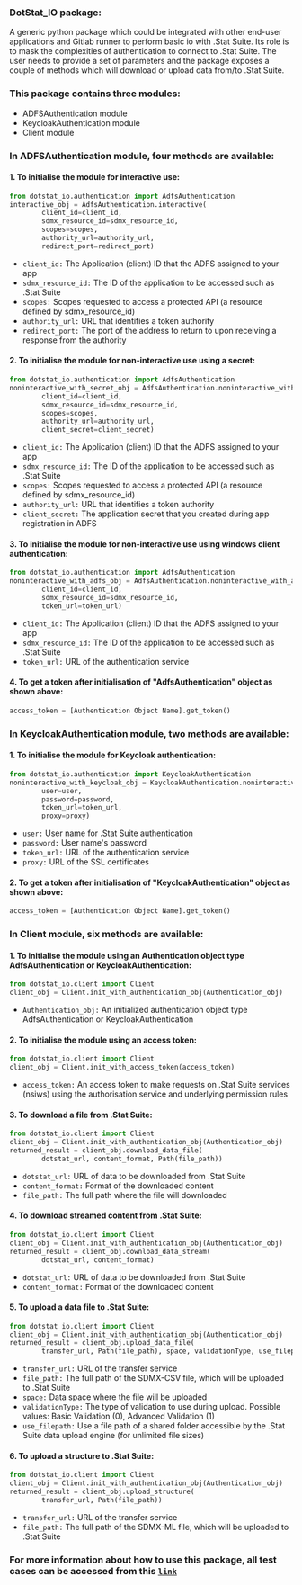 ### DotStat_IO package: 
A generic python package which could be integrated with other end-user applications and Gitlab runner to perform basic io with .Stat Suite. 
Its role is to mask the complexities of authentication to connect to .Stat Suite.
The user needs to provide a set of parameters and the package exposes a couple of methods which will download or upload data from/to .Stat Suite.

### This package contains three modules:
- ADFSAuthentication module
- KeycloakAuthentication module
- Client module

### In ADFSAuthentication module, four methods are available:
#### 1. To initialise the module for interactive use:
```python
from dotstat_io.authentication import AdfsAuthentication
interactive_obj = AdfsAuthentication.interactive(
        client_id=client_id,
        sdmx_resource_id=sdmx_resource_id,
        scopes=scopes,
        authority_url=authority_url,
        redirect_port=redirect_port)

```
* `client_id:` The Application (client) ID that the ADFS assigned to your app
* `sdmx_resource_id:` The ID of the application to be accessed such as .Stat Suite
* `scopes:` Scopes requested to access a protected API (a resource defined by sdmx_resource_id)
* `authority_url:` URL that identifies a token authority
* `redirect_port:` The port of the address to return to upon receiving a response from the authority

#### 2. To initialise the module for non-interactive use using a secret: 
```python
from dotstat_io.authentication import AdfsAuthentication
noninteractive_with_secret_obj = AdfsAuthentication.noninteractive_with_secret(
        client_id=client_id,
        sdmx_resource_id=sdmx_resource_id,
        scopes=scopes,
        authority_url=authority_url,
        client_secret=client_secret)

```
* `client_id:` The Application (client) ID that the ADFS assigned to your app
* `sdmx_resource_id:` The ID of the application to be accessed such as .Stat Suite
* `scopes:` Scopes requested to access a protected API (a resource defined by sdmx_resource_id)
* `authority_url:` URL that identifies a token authority
* `client_secret:` The application secret that you created during app registration in ADFS

#### 3. To initialise the module for non-interactive use using windows client authentication:
```python
from dotstat_io.authentication import AdfsAuthentication
noninteractive_with_adfs_obj = AdfsAuthentication.noninteractive_with_adfs(
        client_id=client_id,
        sdmx_resource_id=sdmx_resource_id,
        token_url=token_url)

```
* `client_id:` The Application (client) ID that the ADFS assigned to your app
* `sdmx_resource_id:` The ID of the application to be accessed such as .Stat Suite
* `token_url:` URL of the authentication service

#### 4. To get a token after initialisation of "AdfsAuthentication" object as shown above: 
```python
access_token = [Authentication Object Name].get_token()
```

### In KeycloakAuthentication module, two methods are available:
#### 1. To initialise the module for Keycloak authentication:
```python
from dotstat_io.authentication import KeycloakAuthentication
noninteractive_with_keycloak_obj = KeycloakAuthentication.noninteractive_with_secret(
        user=user,
        password=password, 
        token_url=token_url, 
        proxy=proxy)

```
* `user:` User name for .Stat Suite authentication
* `password:` User name's password
* `token_url:` URL of the authentication service
* `proxy:` URL of the SSL certificates

#### 2. To get a token after initialisation of "KeycloakAuthentication" object as shown above: 
```python
access_token = [Authentication Object Name].get_token()
```

### In Client module, six methods are available:
#### 1. To initialise the module using an Authentication object type AdfsAuthentication or KeycloakAuthentication:
```python
from dotstat_io.client import Client
client_obj = Client.init_with_authentication_obj(Authentication_obj)
```
* `Authentication_obj:` An initialized authentication object type AdfsAuthentication or KeycloakAuthentication

#### 2. To initialise the module using an access token:
```python
from dotstat_io.client import Client
client_obj = Client.init_with_access_token(access_token)
```
* `access_token:` An access token to make requests on .Stat Suite services (nsiws) using the authorisation service and underlying permission rules

#### 3. To download a file from .Stat Suite:
```python
from dotstat_io.client import Client
client_obj = Client.init_with_authentication_obj(Authentication_obj)
returned_result = client_obj.download_data_file(
        dotstat_url, content_format, Path(file_path))
```
* `dotstat_url:` URL of data to be downloaded from .Stat Suite
* `content_format:` Format of the downloaded content
* `file_path:` The full path where the file will downloaded

#### 4. To download streamed content from .Stat Suite:
```python
from dotstat_io.client import Client
client_obj = Client.init_with_authentication_obj(Authentication_obj)
returned_result = client_obj.download_data_stream(
        dotstat_url, content_format)
```
* `dotstat_url:` URL of data to be downloaded from .Stat Suite
* `content_format:` Format of the downloaded content

#### 5. To upload a data file to .Stat Suite:
```python
from dotstat_io.client import Client
client_obj = Client.init_with_authentication_obj(Authentication_obj)
returned_result = client_obj.upload_data_file(
        transfer_url, Path(file_path), space, validationType, use_filepath)
```
* `transfer_url:` URL of the transfer service
* `file_path:` The full path of the SDMX-CSV file, which will be uploaded to .Stat Suite
* `space:` Data space where the file will be uploaded
* `validationType:` The type of validation to use during upload. Possible values: Basic Validation (0), Advanced Validation (1)
* `use_filepath:` Use a file path of a shared folder accessible by the .Stat Suite data upload engine (for unlimited file sizes)

#### 6. To upload a structure to .Stat Suite:
```python
from dotstat_io.client import Client
client_obj = Client.init_with_authentication_obj(Authentication_obj)
returned_result = client_obj.upload_structure(
        transfer_url, Path(file_path))
```
* `transfer_url:` URL of the transfer service
* `file_path:` The full path of the SDMX-ML file, which will be uploaded to .Stat Suite

### For more information about how to use this package, all test cases can be accessed from this [`link`](https://gitlab.algobank.oecd.org/SD_ENGINEERING/dotstat_io/dotstat_io-package/-/blob/main/tests/test_cases.py)
